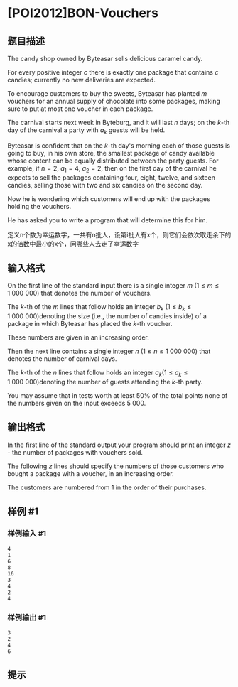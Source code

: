 # [POI2012]BON-Vouchers

## 题目描述

The candy shop owned by Byteasar sells delicious caramel candy.

For every positive integer $c$ there is exactly one package that contains $c$ candies; currently no new deliveries are expected.

To encourage customers to buy the sweets, Byteasar has planted $m$ vouchers for an annual supply of chocolate into some packages,  making sure to put at most one voucher in each package.

The carnival starts next week in Byteburg, and it will last $n$ days;  on the $k$-th day of the carnival a party with $a_k$ guests will be held.

Byteasar is confident that on the $k$-th day's morning each of those guests is going to buy, in his own store, the smallest package  of candy available whose content can be equally distributed between the party guests.  For example, if $n=2$, $a_1=4$, $a_2=2$,  then on the first day of the carnival he expects to sell the packages containing four, eight, twelve, and sixteen candies, selling  those with two and six candies on the second day.

Now he is wondering which customers will end up with the packages holding the vouchers.

He has asked you to write a program that will determine this for him.

定义n个数为幸运数字，一共有n批人，设第i批人有x个，则它们会依次取走余下的x的倍数中最小的x个，问哪些人去走了幸运数字


## 输入格式

On the first line of the standard input there is a single integer $m$ ($1\le m\le 1\ 000\ 000$) that denotes the number of vouchers.

The $k$-th of the $m$ lines that follow holds an integer $b_k$ ($1\le b_k\le 1\ 000\ 000$)denoting the size (i.e., the number of candies inside) of a package in which Byteasar has placed the $k$-th voucher.

These numbers are given in an increasing order.

Then the next line contains a single integer $n$ ($1\le n\le 1\ 000\ 000$) that denotes the number of carnival days.

The $k$-th of the $n$ lines that follow holds an integer $a_k$($1\le a_k\le 1\ 000\ 000$)denoting the number of guests attending the $k$-th party.

You may assume that in tests worth at least 50% of the total points none of the numbers given on the input exceeds $5\ 000$.


## 输出格式

In the first line of the standard output your program should print an integer $z$ - the number of packages with vouchers sold.

The following $z$ lines should specify the numbers of those customers who bought a package with a voucher, in an increasing order.

The customers are numbered from $1$ in the order of their purchases.


## 样例 #1

### 样例输入 #1
```
4
1
6
8
16
3
4
2
4
```

### 样例输出 #1

```
3
2
4
6
```

## 提示


